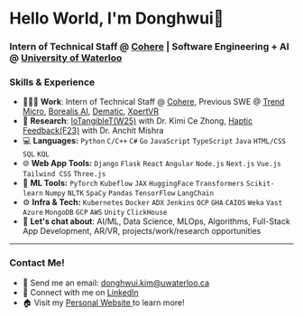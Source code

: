 # Hello World, I'm Donghwui👋
### Intern of Technical Staff @ <a href="https://cohere.com/">Cohere</a> | Software Engineering + AI @ <a href="https://uwaterloo.ca/software-engineering">University of Waterloo </a>

### Skills & Experience
- 👨🏻‍💻 **Work**: Intern of Technical Staff @ <a href="https://cohere.com/">Cohere</a>, Previous SWE @ <a href="https://www.trendmicro.com/en_ca/business.html"> Trend Micro</a>, <a href="https://rbcborealis.com/">Borealis AI</a>, <a href="https://www.dematic.com/en-ca/">Dematic</a>, <a href="https://xpertvr.ca/">XpertVR</a>
- 🧪 **Research**: <a href="https://www.jeffjianzhao.com/team">IoTangibleT(W25)</a> with Dr. Kimi Ce Zhong, <a href="https://github.com/donghwui/touchsim">Haptic Feedback(F23)</a> with Dr. Anchit Mishra
- 💻 **Languages:** `Python` `C/C++` `C#` `Go` `JavaScript` `TypeScript` `Java` `HTML/CSS` `SQL` `KQL`
- 🌐 **Web App Tools:** `Django` `Flask` `React` `Angular` `Node.js` `Next.js` `Vue.js` `Tailwind CSS` `Three.js`
- 🤖 **ML Tools:** `PyTorch` `Kubeflow` `JAX` `HuggingFace` `Transformers` `Scikit-learn` `Numpy` `NLTK` `SpaCy` `Pandas` `TensorFlow` `LangChain`
- ⚙️ **Infra & Tech:** `Kubernetes` `Docker` `ADX` `Jenkins` `OCP` `GHA` `CAIOS` `Weka` `Vast` `Azure` `MongoDB` `GCP` `AWS` `Unity` `ClickHouse`
- 💬 **Let's chat about**: AI/ML, Data Science, MLOps, Algorithms, Full-Stack App Development, AR/VR, projects/work/research opportunities
---
### Contact Me!
- 📧 Send me an email: donghwui.kim@uwaterloo.ca
- 🔗 Connect with me on <a href="https://www.linkedin.com/in/donghwui/">LinkedIn</a>
- 🏠 Visit my <a href="https://donghwui.com/">Personal Website </a> to learn more!
